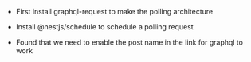- First install graphql-request to make the polling architecture

- Install @nestjs/schedule to schedule a polling request

- Found that we need to enable the post name in the link for graphql to work

